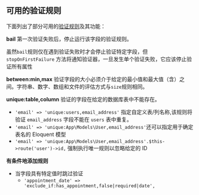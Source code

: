 

## 可用的验证规则

下面列出了部分可用的[验证规则](https://laravel.com/docs/11.x/validation#available-validation-rules)及其功能：

**bail** 第一次验证失败后，停止运行该字段的验证规则。

虽然`bail`规则仅在遇到验证失败时才会停止验证特定字段，但 `stopOnFirstFailure` 方法将通知验证器，一旦发生单个验证失败，它应该停止验证所有属性

**between:min,max** 验证字段的大小必须介于给定的最小值和最大值（含）之间。字符串、数字、数组和文件的评估方式与`size`规则相同。

**unique:table,column** 验证的字段在给定的数据库表中不能存在。
- `'email' => 'unique:users,email_address'` 指定自定义表/列名称,该规则将验证 `email_address` 字段不能在 `users` 表中重复。
- `'email' => 'unique:App\Models\User,email_address'`还可以指定用于确定表名的 Eloquent 模型
- `'email' => 'unique:App\Models\User,email_address'.$this->route('user')->id,` 强制执行唯一规则以忽略给定的 ID

**有条件地添加规则**
- 当字段具有特定值时跳过验证
  - `'appointment_date' => 'exclude_if:has_appointment,false|required|date',`
